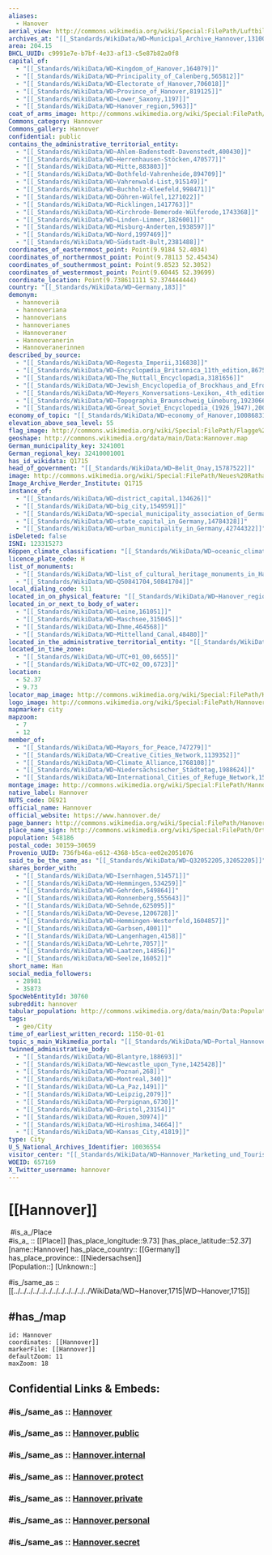 ```yaml
---
aliases:
  - Hanover
aerial_view: http://commons.wikimedia.org/wiki/Special:FilePath/Luftbild%20Hannover%20Rathaus.JPG
archives_at: "[[_Standards/WikiData/WD~Municipal_Archive_Hannover,1310039]]"
area: 204.15
BHCL_UUID: c9991e7e-b7bf-4e33-af13-c5e87b82a0f8
capital_of:
  - "[[_Standards/WikiData/WD~Kingdom_of_Hanover,164079]]"
  - "[[_Standards/WikiData/WD~Principality_of_Calenberg,565812]]"
  - "[[_Standards/WikiData/WD~Electorate_of_Hanover,706018]]"
  - "[[_Standards/WikiData/WD~Province_of_Hanover,819125]]"
  - "[[_Standards/WikiData/WD~Lower_Saxony,1197]]"
  - "[[_Standards/WikiData/WD~Hanover_region,5963]]"
coat_of_arms_image: http://commons.wikimedia.org/wiki/Special:FilePath/Coat%20of%20arms%20of%20Hannover.svg
Commons_category: Hannover
Commons_gallery: Hannover
confidential: public
contains_the_administrative_territorial_entity:
  - "[[_Standards/WikiData/WD~Ahlem-Badenstedt-Davenstedt,400430]]"
  - "[[_Standards/WikiData/WD~Herrenhausen-Stöcken,470577]]"
  - "[[_Standards/WikiData/WD~Mitte,883803]]"
  - "[[_Standards/WikiData/WD~Bothfeld-Vahrenheide,894709]]"
  - "[[_Standards/WikiData/WD~Vahrenwald-List,915149]]"
  - "[[_Standards/WikiData/WD~Buchholz-Kleefeld,998471]]"
  - "[[_Standards/WikiData/WD~Döhren-Wülfel,1271022]]"
  - "[[_Standards/WikiData/WD~Ricklingen,1417763]]"
  - "[[_Standards/WikiData/WD~Kirchrode-Bemerode-Wülferode,1743368]]"
  - "[[_Standards/WikiData/WD~Linden-Limmer,1826001]]"
  - "[[_Standards/WikiData/WD~Misburg-Anderten,1938597]]"
  - "[[_Standards/WikiData/WD~Nord,1997469]]"
  - "[[_Standards/WikiData/WD~Südstadt-Bult,2381488]]"
coordinates_of_easternmost_point: Point(9.9184 52.4034)
coordinates_of_northernmost_point: Point(9.78113 52.45434)
coordinates_of_southernmost_point: Point(9.8523 52.3052)
coordinates_of_westernmost_point: Point(9.60445 52.39699)
coordinate_location: Point(9.738611111 52.374444444)
country: "[[_Standards/WikiData/WD~Germany,183]]"
demonym:
  - hannoverià
  - hannoveriana
  - hannoverians
  - hannoverianes
  - Hannoveraner
  - Hannoveranerin
  - Hannoveranerinnen
described_by_source:
  - "[[_Standards/WikiData/WD~Regesta_Imperii,316838]]"
  - "[[_Standards/WikiData/WD~Encyclopædia_Britannica_11th_edition,867541]]"
  - "[[_Standards/WikiData/WD~The_Nuttall_Encyclopædia,3181656]]"
  - "[[_Standards/WikiData/WD~Jewish_Encyclopedia_of_Brockhaus_and_Efron,4173137]]"
  - "[[_Standards/WikiData/WD~Meyers_Konversations-Lexikon,_4th_edition_(1885_1890),19219752]]"
  - "[[_Standards/WikiData/WD~Topographia_Braunschweig_Lüneburg,19230666]]"
  - "[[_Standards/WikiData/WD~Great_Soviet_Encyclopedia_(1926_1947),20078554]]"
economy_of_topic: "[[_Standards/WikiData/WD~economy_of_Hanover,100868317]]"
elevation_above_sea_level: 55
flag_image: http://commons.wikimedia.org/wiki/Special:FilePath/Flagge%20Hannover.svg
geoshape: http://commons.wikimedia.org/data/main/Data:Hannover.map
German_municipality_key: 3241001
German_regional_key: 32410001001
has_id_wikidata: Q1715
head_of_government: "[[_Standards/WikiData/WD~Belit_Onay,15787522]]"
image: http://commons.wikimedia.org/wiki/Special:FilePath/Neues%20Rathaus%20Hannover%202013.jpg
Image_Archive_Herder_Institute: Q1715
instance_of:
  - "[[_Standards/WikiData/WD~district_capital,134626]]"
  - "[[_Standards/WikiData/WD~big_city,1549591]]"
  - "[[_Standards/WikiData/WD~special_municipality_association_of_Germany,1780389]]"
  - "[[_Standards/WikiData/WD~state_capital_in_Germany,14784328]]"
  - "[[_Standards/WikiData/WD~urban_municipality_in_Germany,42744322]]"
isDeleted: false
ISNI: 123315273
Köppen_climate_classification: "[[_Standards/WikiData/WD~oceanic_climate,182090]]"
licence_plate_code: H
list_of_monuments:
  - "[[_Standards/WikiData/WD~list_of_cultural_heritage_monuments_in_Hanover,1556926]]"
  - "[[_Standards/WikiData/WD~Q50841704,50841704]]"
local_dialing_code: 511
located_in_on_physical_feature: "[[_Standards/WikiData/WD~Hanover_region,5963]]"
located_in_or_next_to_body_of_water:
  - "[[_Standards/WikiData/WD~Leine,161051]]"
  - "[[_Standards/WikiData/WD~Maschsee,315045]]"
  - "[[_Standards/WikiData/WD~Ihme,464568]]"
  - "[[_Standards/WikiData/WD~Mittelland_Canal,48480]]"
located_in_the_administrative_territorial_entity: "[[_Standards/WikiData/WD~Hanover_region,5963]]"
located_in_time_zone:
  - "[[_Standards/WikiData/WD~UTC+01_00,6655]]"
  - "[[_Standards/WikiData/WD~UTC+02_00,6723]]"
location:
  - 52.37
  - 9.73
locator_map_image: http://commons.wikimedia.org/wiki/Special:FilePath/Hannover%20in%20H.svg
logo_image: http://commons.wikimedia.org/wiki/Special:FilePath/Hannover%20logo%20%282024%29.svg
mapmarker: city
mapzoom:
  - 7
  - 12
member_of:
  - "[[_Standards/WikiData/WD~Mayors_for_Peace,747279]]"
  - "[[_Standards/WikiData/WD~Creative_Cities_Network,1139352]]"
  - "[[_Standards/WikiData/WD~Climate_Alliance,1768108]]"
  - "[[_Standards/WikiData/WD~Niedersächsischer_Städtetag,1988624]]"
  - "[[_Standards/WikiData/WD~International_Cities_of_Refuge_Network,15477956]]"
montage_image: http://commons.wikimedia.org/wiki/Special:FilePath/Hannover%20collage.png
native_label: Hannover
NUTS_code: DE921
official_name: Hannover
official_website: https://www.hannover.de/
page_banner: http://commons.wikimedia.org/wiki/Special:FilePath/Hanover%20banner%201.jpg
place_name_sign: http://commons.wikimedia.org/wiki/Special:FilePath/Ortstafel%20Landeshauptstadt%20Hannover%20Stadtteil%20Brinker%20Hafen.jpg
population: 548186
postal_code: 30159–30659
Provenio_UUID: 736fb46a-e612-4368-b5ca-ee02e2051076
said_to_be_the_same_as: "[[_Standards/WikiData/WD~Q32052205,32052205]]"
shares_border_with:
  - "[[_Standards/WikiData/WD~Isernhagen,514571]]"
  - "[[_Standards/WikiData/WD~Hemmingen,534259]]"
  - "[[_Standards/WikiData/WD~Gehrden,549864]]"
  - "[[_Standards/WikiData/WD~Ronnenberg,555643]]"
  - "[[_Standards/WikiData/WD~Sehnde,625095]]"
  - "[[_Standards/WikiData/WD~Devese,1206728]]"
  - "[[_Standards/WikiData/WD~Hemmingen-Westerfeld,1604857]]"
  - "[[_Standards/WikiData/WD~Garbsen,4001]]"
  - "[[_Standards/WikiData/WD~Langenhagen,4158]]"
  - "[[_Standards/WikiData/WD~Lehrte,7057]]"
  - "[[_Standards/WikiData/WD~Laatzen,14856]]"
  - "[[_Standards/WikiData/WD~Seelze,16052]]"
short_name: Han
social_media_followers:
  - 28981
  - 35873
SpocWebEntityId: 30760
subreddit: hannover
tabular_population: http://commons.wikimedia.org/data/main/Data:Population+of+Hannover,+Germany.tab
tags:
  - geo/City
time_of_earliest_written_record: 1150-01-01
topic_s_main_Wikimedia_portal: "[[_Standards/WikiData/WD~Portal_Hannover,70488594]]"
twinned_administrative_body:
  - "[[_Standards/WikiData/WD~Blantyre,188693]]"
  - "[[_Standards/WikiData/WD~Newcastle_upon_Tyne,1425428]]"
  - "[[_Standards/WikiData/WD~Poznań,268]]"
  - "[[_Standards/WikiData/WD~Montreal,340]]"
  - "[[_Standards/WikiData/WD~La_Paz,1491]]"
  - "[[_Standards/WikiData/WD~Leipzig,2079]]"
  - "[[_Standards/WikiData/WD~Perpignan,6730]]"
  - "[[_Standards/WikiData/WD~Bristol,23154]]"
  - "[[_Standards/WikiData/WD~Rouen,30974]]"
  - "[[_Standards/WikiData/WD~Hiroshima,34664]]"
  - "[[_Standards/WikiData/WD~Kansas_City,41819]]"
type: City
U_S_National_Archives_Identifier: 10036554
visitor_center: "[[_Standards/WikiData/WD~Hannover_Marketing_und_Tourismus,27979581]]"
WOEID: 657169
X_Twitter_username: hannover
---
```


# [[Hannover]] 
﻿
 #is_a_/Place  
#is_a_ :: [[Place]] 
[has_place_longitude::9.73] 
[has_place_latitude::52.37] 
[name::Hannover] 
has_place_country:: [[Germany]]  
has_place_province:: [[Niedersachsen]]  
[Population::] 
[Unknown::] 

#is_/same_as :: [[../../../../../../../../../../../../WikiData/WD~Hanover,1715|WD~Hanover,1715]] 

## #has_/map 

```leaflet
id: Hannover
coordinates: [[Hannover]] 
markerFile: [[Hannover]] 
defaultZoom: 11 
maxZoom: 18
```


## Confidential Links & Embeds: 

### #is_/same_as :: [Hannover](/_Standards/Earth/Continent/Europe/Europe~Central/Germany/Germany~West/Niedersachsen/counties~Niedersachsen/Region_Hannover/cities~Region_Hannover/Hannover/boroughs~Hannover/Hannover.md) 

### #is_/same_as :: [Hannover.public](/_public/Earth/Continent/Europe/Europe~Central/Germany/Germany~West/Niedersachsen/counties~Niedersachsen/Region_Hannover/cities~Region_Hannover/Hannover/boroughs~Hannover/Hannover.public.md) 

### #is_/same_as :: [Hannover.internal](/_internal/Earth/Continent/Europe/Europe~Central/Germany/Germany~West/Niedersachsen/counties~Niedersachsen/Region_Hannover/cities~Region_Hannover/Hannover/boroughs~Hannover/Hannover.internal.md) 

### #is_/same_as :: [Hannover.protect](/_protect/Earth/Continent/Europe/Europe~Central/Germany/Germany~West/Niedersachsen/counties~Niedersachsen/Region_Hannover/cities~Region_Hannover/Hannover/boroughs~Hannover/Hannover.protect.md) 

### #is_/same_as :: [Hannover.private](/_private/Earth/Continent/Europe/Europe~Central/Germany/Germany~West/Niedersachsen/counties~Niedersachsen/Region_Hannover/cities~Region_Hannover/Hannover/boroughs~Hannover/Hannover.private.md) 

### #is_/same_as :: [Hannover.personal](/_personal/Earth/Continent/Europe/Europe~Central/Germany/Germany~West/Niedersachsen/counties~Niedersachsen/Region_Hannover/cities~Region_Hannover/Hannover/boroughs~Hannover/Hannover.personal.md) 

### #is_/same_as :: [Hannover.secret](/_secret/Earth/Continent/Europe/Europe~Central/Germany/Germany~West/Niedersachsen/counties~Niedersachsen/Region_Hannover/cities~Region_Hannover/Hannover/boroughs~Hannover/Hannover.secret.md)


